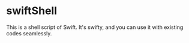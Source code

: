 # swiftShell
This is a shell script of Swift. It's swifty, and you can use it with existing codes seamlessly.
